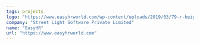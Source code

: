 ```yaml
---
tags: projects
logo: "https://www.easyhrworld.com/wp-content/uploads/2019/03/79-r-heighteasyhrlogo.png"
company: "Street Light Software Private Limited"
name: "EasyHR"
url: "https://www.easyhrworld.com"
---
```

